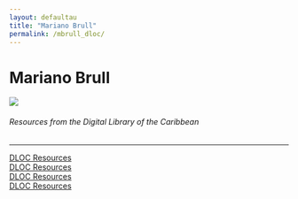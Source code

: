 ```yaml
---
layout: defaultau
title: "Mariano Brull"
permalink: /mbrull_dloc/
---
```

<!-- partial:index.partial.html -->
<div class="content">
    <h1>Mariano Brull</h1>
    <div class="quote">
        <div><img src="https://upload.wikimedia.org/wikipedia/commons/thumb/f/fa/Brull_Mariano_in_1913_when_he_was_22_rbz.JPG/330px-Brull_Mariano_in_1913_when_he_was_22_rbz.JPG" class="logo"></div>
    </div>
    <body>
    <h6>Resources from the Digital Library of the Caribbean</h6><hr> 
        <a href="https://www.dloc.com/AA00089838/00001/images" target="_blank">DLOC Resources</a><br>
        <a href="https://www.dloc.com/AA00087996/00001/images" target="_blank">DLOC Resources</a><br>
        <a href="https://www.dloc.com/AA00037872/00138/images" target="_blank">DLOC Resources</a><br>
        <a href="https://www.dloc.com/UF00072699/00412/images" target="_blank">DLOC Resources</a><br>
    </body> 
          </div>
  <!-- partial -->
<script src='https://cdnjs.cloudflare.com/ajax/libs/jquery/3.1.1/jquery.min.js'></script><script  src="{{ site.baseurl }}/assets/js/authorscript.js"></script>